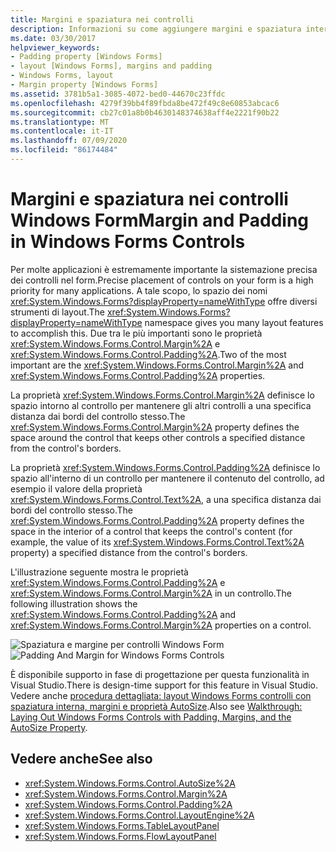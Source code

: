 ```yaml
---
title: Margini e spaziatura nei controlli
description: Informazioni su come aggiungere margini e spaziatura interna nei controlli Windows Form con le proprietà Margin e Padding.
ms.date: 03/30/2017
helpviewer_keywords:
- Padding property [Windows Forms]
- layout [Windows Forms], margins and padding
- Windows Forms, layout
- Margin property [Windows Forms]
ms.assetid: 3781b5a1-3085-4072-bed0-44670c23ffdc
ms.openlocfilehash: 4279f39bb4f89fbda8be472f49c8e60853abcac6
ms.sourcegitcommit: cb27c01a8b0b4630148374638aff4e2221f90b22
ms.translationtype: MT
ms.contentlocale: it-IT
ms.lasthandoff: 07/09/2020
ms.locfileid: "86174484"
---
```

# <a name="margin-and-padding-in-windows-forms-controls"></a><span data-ttu-id="e78b4-103">Margini e spaziatura nei controlli Windows Form</span><span class="sxs-lookup"><span data-stu-id="e78b4-103">Margin and Padding in Windows Forms Controls</span></span>
<span data-ttu-id="e78b4-104">Per molte applicazioni è estremamente importante la sistemazione precisa dei controlli nel form.</span><span class="sxs-lookup"><span data-stu-id="e78b4-104">Precise placement of controls on your form is a high priority for many applications.</span></span> <span data-ttu-id="e78b4-105">A tale scopo, lo spazio dei nomi <xref:System.Windows.Forms?displayProperty=nameWithType> offre diversi strumenti di layout.</span><span class="sxs-lookup"><span data-stu-id="e78b4-105">The <xref:System.Windows.Forms?displayProperty=nameWithType> namespace gives you many layout features to accomplish this.</span></span> <span data-ttu-id="e78b4-106">Due tra le più importanti sono le proprietà <xref:System.Windows.Forms.Control.Margin%2A> e <xref:System.Windows.Forms.Control.Padding%2A>.</span><span class="sxs-lookup"><span data-stu-id="e78b4-106">Two of the most important are the <xref:System.Windows.Forms.Control.Margin%2A> and <xref:System.Windows.Forms.Control.Padding%2A> properties.</span></span>  
  
 <span data-ttu-id="e78b4-107">La proprietà <xref:System.Windows.Forms.Control.Margin%2A> definisce lo spazio intorno al controllo per mantenere gli altri controlli a una specifica distanza dai bordi del controllo stesso.</span><span class="sxs-lookup"><span data-stu-id="e78b4-107">The <xref:System.Windows.Forms.Control.Margin%2A> property defines the space around the control that keeps other controls a specified distance from the control's borders.</span></span>  
  
 <span data-ttu-id="e78b4-108">La proprietà <xref:System.Windows.Forms.Control.Padding%2A> definisce lo spazio all'interno di un controllo per mantenere il contenuto del controllo, ad esempio il valore della proprietà <xref:System.Windows.Forms.Control.Text%2A>, a una specifica distanza dai bordi del controllo stesso.</span><span class="sxs-lookup"><span data-stu-id="e78b4-108">The <xref:System.Windows.Forms.Control.Padding%2A> property defines the space in the interior of a control that keeps the control's content (for example, the value of its <xref:System.Windows.Forms.Control.Text%2A> property) a specified distance from the control's borders.</span></span>  
  
 <span data-ttu-id="e78b4-109">L'illustrazione seguente mostra le proprietà <xref:System.Windows.Forms.Control.Padding%2A> e <xref:System.Windows.Forms.Control.Margin%2A> in un controllo.</span><span class="sxs-lookup"><span data-stu-id="e78b4-109">The following illustration shows the <xref:System.Windows.Forms.Control.Padding%2A> and <xref:System.Windows.Forms.Control.Margin%2A> properties on a control.</span></span>  
  
 <span data-ttu-id="e78b4-110">![Spaziatura e margine per controlli Windows Form](./media/vs-winformpadmargin.gif "VS_WinFormPadMargin")</span><span class="sxs-lookup"><span data-stu-id="e78b4-110">![Padding And Margin for Windows Forms Controls](./media/vs-winformpadmargin.gif "VS_WinFormPadMargin")</span></span>  
  
 <span data-ttu-id="e78b4-111">È disponibile supporto in fase di progettazione per questa funzionalità in Visual Studio.</span><span class="sxs-lookup"><span data-stu-id="e78b4-111">There is design-time support for this feature in Visual Studio.</span></span> <span data-ttu-id="e78b4-112">Vedere anche [procedura dettagliata: layout Windows Forms controlli con spaziatura interna, margini e proprietà AutoSize](windows-forms-controls-padding-autosize.md).</span><span class="sxs-lookup"><span data-stu-id="e78b4-112">Also see [Walkthrough: Laying Out Windows Forms Controls with Padding, Margins, and the AutoSize Property](windows-forms-controls-padding-autosize.md).</span></span>  
  
## <a name="see-also"></a><span data-ttu-id="e78b4-113">Vedere anche</span><span class="sxs-lookup"><span data-stu-id="e78b4-113">See also</span></span>

- <xref:System.Windows.Forms.Control.AutoSize%2A>
- <xref:System.Windows.Forms.Control.Margin%2A>
- <xref:System.Windows.Forms.Control.Padding%2A>
- <xref:System.Windows.Forms.Control.LayoutEngine%2A>
- <xref:System.Windows.Forms.TableLayoutPanel>
- <xref:System.Windows.Forms.FlowLayoutPanel>
